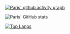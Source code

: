 [![Paris' github activity graph](https://github-readme-activity-graph.vercel.app/graph?username=parisosuch-dev&theme=github-compact)](https://github.com/ashutosh00710/github-readme-activity-graph)

![Paris' GitHub stats](https://github-readme-stats.vercel.app/api?username=parisosuch-dev&show_icons=true&theme=nightowl)

[![Top Langs](https://github-readme-stats.vercel.app/api/top-langs/?username=parisosuch-dev&layout=compact&theme=nightowl)](https://github.com/anuraghazra/github-readme-stats)


